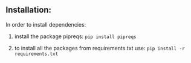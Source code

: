 ## Installation:

In order to install dependencies:

1. install the package pipreqs:
   `pip install pipreqs`

2. to install all the packages from requirements.txt use:
   `pip install -r requirements.txt`
